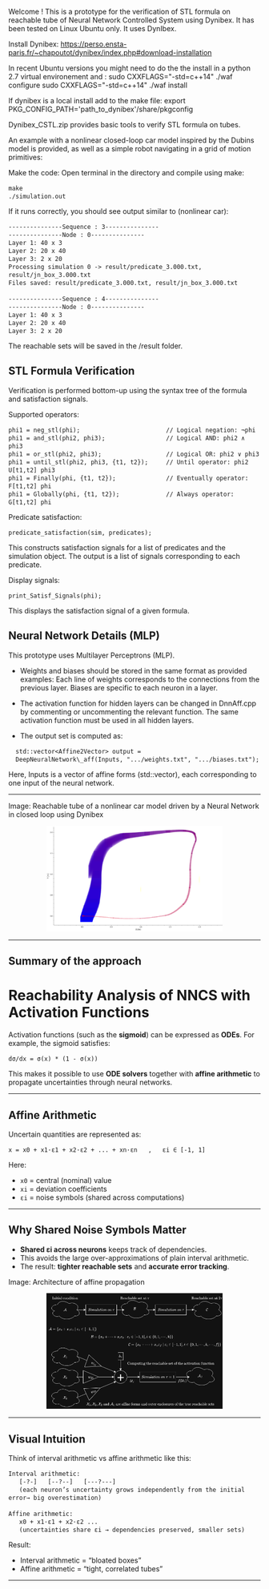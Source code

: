 Welcome ! This is a prototype for the verification of STL formula on reachable tube of Neural Network Controlled System using Dynibex. It has been tested on Linux Ubuntu only.
It uses DynIbex.

Install Dynibex:
https://perso.ensta-paris.fr/~chapoutot/dynibex/index.php#download-installation

In recent Ubuntu versions you might need to do the the install in a python 2.7 virtual environement and :
sudo CXXFLAGS="-std=c++14" ./waf configure
sudo CXXFLAGS="-std=c++14" ./waf install

If dynibex is a local install add to the make file:
export PKG_CONFIG_PATH='path_to_dynibex'/share/pkgconfig 

Dynibex_CSTL.zip provides basic tools to verify STL formula on tubes.

An example with a nonlinear closed-loop car model inspired by the Dubins model is provided, as well as a simple robot navigating in a grid of motion primitives:

Make the code:
Open terminal in the directory and compile using make:

```
make
./simulation.out
```

If it runs correctly, you should see output similar to (nonlinear car):

```
---------------Sequence : 3---------------
---------------Node : 0---------------
Layer 1: 40 x 3
Layer 2: 20 x 40
Layer 3: 2 x 20
Processing simulation 0 -> result/predicate_3.000.txt, result/jn_box_3.000.txt
Files saved: result/predicate_3.000.txt, result/jn_box_3.000.txt

---------------Sequence : 4---------------
---------------Node : 0---------------
Layer 1: 40 x 3
Layer 2: 20 x 40
Layer 3: 2 x 20
```

The reachable sets will be saved in the /result folder.

## STL Formula Verification

Verification is performed bottom-up using the syntax tree of the formula and satisfaction signals.

Supported operators:

```
phi1 = neg_stl(phi);                        // Logical negation: ¬phi
phi1 = and_stl(phi2, phi3);                 // Logical AND: phi2 ∧ phi3
phi1 = or_stl(phi2, phi3);                  // Logical OR: phi2 ∨ phi3
phi1 = until_stl(phi2, phi3, {t1, t2});     // Until operator: phi2 U[t1,t2] phi3
phi1 = Finally(phi, {t1, t2});              // Eventually operator: F[t1,t2] phi
phi1 = Globally(phi, {t1, t2});             // Always operator: G[t1,t2] phi
```

Predicate satisfaction:

```
predicate_satisfaction(sim, predicates);
```

This constructs satisfaction signals for a list of predicates and the simulation object.
The output is a list of signals corresponding to each predicate.

Display signals:

```
print_Satisf_Signals(phi);
```

This displays the satisfaction signal of a given formula.

## Neural Network Details (MLP)

This prototype uses Multilayer Perceptrons (MLP).

* Weights and biases should be stored in the same format as provided examples:
  Each line of weights corresponds to the connections from the previous layer.
  Biases are specific to each neuron in a layer.

* The activation function for hidden layers can be changed in DnnAff.cpp by commenting or uncommenting the relevant function.
  The same activation function must be used in all hidden layers.

* The output set is computed as:
```
  std::vector<Affine2Vector> output =
  DeepNeuralNetwork\_aff(Inputs, ".../weights.txt", ".../biases.txt");
```

Here, Inputs is a vector of affine forms (std::vector<Affine2Vector>), each corresponding to one input of the neural network.


****************
Image: Reachable tube of a nonlinear car model driven by a Neural Network in closed loop using Dynibex
<p align="center">
  <img src="NonlinearcarNNCS.png" alt="Nonlinear car NNCS" width="70%">
</p>

****************
## Summary of the approach

# Reachability Analysis of NNCS with Activation Functions

Activation functions (such as the **sigmoid**) can be expressed as **ODEs**.
For example, the sigmoid satisfies:

```
dσ/dx = σ(x) * (1 - σ(x))
```

This makes it possible to use **ODE solvers** together with **affine arithmetic**
to propagate uncertainties through neural networks.

---

## Affine Arithmetic

Uncertain quantities are represented as:

```
x = x0 + x1·ε1 + x2·ε2 + ... + xn·εn   ,   εi ∈ [-1, 1]
```

Here:

* `x0` = central (nominal) value
* `xi` = deviation coefficients
* `εi` = noise symbols (shared across computations)

---

## Why Shared Noise Symbols Matter

* **Shared εi across neurons** keeps track of dependencies.
* This avoids the large over-approximations of plain interval arithmetic.
* The result: **tighter reachable sets** and **accurate error tracking**.

Image: Architecture of affine propagation
<p align="center">
  <img src="schematic.png" alt="Set propagation" width="70%">
</p>

---

## Visual Intuition

Think of interval arithmetic vs affine arithmetic like this:

```
Interval arithmetic:
   [-?-]   [--?--]   [---?---]
   (each neuron’s uncertainty grows independently from the initial error→ big overestimation)

Affine arithmetic:
   x0 + x1·ε1 + x2·ε2 ...
   (uncertainties share εi → dependencies preserved, smaller sets)
```

Result:

* Interval arithmetic = “bloated boxes”
* Affine arithmetic   = “tight, correlated tubes”

---

